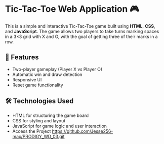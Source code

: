 # Tic-Tac-Toe Web Application 🎮

This is a simple and interactive Tic-Tac-Toe game built using **HTML**, **CSS**, and **JavaScript**. The game allows two players to take turns marking spaces in a 3×3 grid with X and O, with the goal of getting three of their marks in a row.

## 🚀 Features

- Two-player gameplay (Player X vs Player O)
- Automatic win and draw detection
- Responsive UI
- Reset game functionality

## 🛠️ Technologies Used

- HTML for structuring the game board
- CSS for styling and layout
- JavaScript for game logic and user interaction
-
  Access the Project
  https://github.com/Jesse256-max/PRODIGY_WD_03.git
